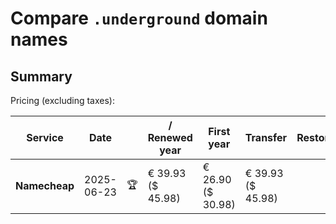 # Compare `.underground` domain names

## Summary

Pricing (excluding taxes):

| Service | Date |  | / Renewed year | First year | Transfer | Restoration |
|--|--|--|--|--|--|--|
| **Namecheap** | 2025-06-23 | 🏆 | € 39.93<br>($ 45.98) | € 26.90<br>($ 30.98) | € 39.93<br>($ 45.98) |  |
